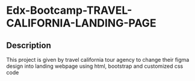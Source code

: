 # Edx-Bootcamp-TRAVEL-CALIFORNIA-LANDING-PAGE

## Description 

This project is given by travel california tour agency to change their figma design into landing webpage using html, bootstrap and customized css code
